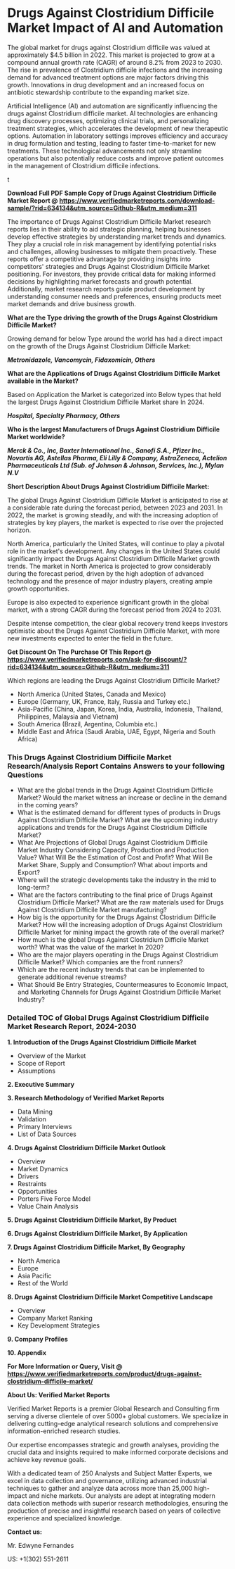 <meta name="title" content="Global Drugs Against Clostridium Difficile Market Impact of AI and Automation"><meta name="description" content="The global market for drugs against Clostridium difficile was valued at approximately $4.5 billion in 2022. This market is projected to grow at a compound annual growt"><meta name="title" content="Drugs Against Clostridium Difficile Market Size, Share, Scope, Trends, Growth, Opportunities, Analysis, Forecast"><h1>Drugs Against Clostridium Difficile Market Impact of AI and Automation</h1><p>The global market for drugs against Clostridium difficile was valued at approximately $4.5 billion in 2022. This market is projected to grow at a compound annual growth rate (CAGR) of around 8.2% from 2023 to 2030. The rise in prevalence of Clostridium difficile infections and the increasing demand for advanced treatment options are major factors driving this growth. Innovations in drug development and an increased focus on antibiotic stewardship contribute to the expanding market size.</p><p>Artificial Intelligence (AI) and automation are significantly influencing the drugs against Clostridium difficile market. AI technologies are enhancing drug discovery processes, optimizing clinical trials, and personalizing treatment strategies, which accelerates the development of new therapeutic options. Automation in laboratory settings improves efficiency and accuracy in drug formulation and testing, leading to faster time-to-market for new treatments. These technological advancements not only streamline operations but also potentially reduce costs and improve patient outcomes in the management of Clostridium difficile infections.</p>t</p><p id="" class=""><strong>Download Full PDF Sample Copy of Drugs Against Clostridium Difficile Market Report @ <a href="https://www.verifiedmarketreports.com/download-sample/?rid=634134&utm_source=Github-R&utm_medium=311" target="_blank">https://www.verifiedmarketreports.com/download-sample/?rid=634134&utm_source=Github-R&utm_medium=311</a></strong></p><p>The importance of&nbsp;Drugs Against Clostridium Difficile Market research reports lies in their ability to aid strategic planning, helping businesses develop effective strategies by understanding market trends and dynamics. They play a crucial role in risk management by identifying potential risks and challenges, allowing businesses to mitigate them proactively. These reports offer a competitive advantage by providing insights into competitors' strategies and Drugs Against Clostridium Difficile Market positioning. For investors, they provide critical data for making informed decisions by highlighting market forecasts and growth potential. Additionally, market research reports guide product development by understanding consumer needs and preferences, ensuring products meet market demands and drive business growth.</p><p><strong>What are the&nbsp;Type driving the growth of the Drugs Against Clostridium Difficile Market?</strong></p><p id="" class="">Growing demand for below Type around the world has had a direct impact on the growth of the Drugs Against Clostridium Difficile Market:</p><em><strong>Metronidazole, Vancomycin, Fidaxomicin, Others</strong></em></p><strong>What are the&nbsp;Applications&nbsp;of Drugs Against Clostridium Difficile Market available in the Market?</strong></p><p id="" class="">Based on Application the Market is categorized into Below types that held the largest Drugs Against Clostridium Difficile Market share In 2024.</p><em><strong>Hospital, Specialty Pharmacy, Others</strong></em></p><strong>Who is the largest Manufacturers of Drugs Against Clostridium Difficile Market worldwide?</strong></p><p><em><strong>Merck & Co., Inc, Baxter International Inc., Sanofi S.A., Pfizer Inc., Novartis AG, Astellas Pharma, Eli LilIy & Company, AstraZeneca, Actelion Pharmaceuticals Ltd (Sub. of Johnson & Johnson, Services, Inc.), Mylan N.V</strong></em></p><p id="" class=""><strong>Short Description About Drugs Against Clostridium Difficile Market:</strong></p><p>The global Drugs Against Clostridium Difficile Market is anticipated to rise at a considerable rate during the forecast period, between 2023 and 2031. In 2022, the market is growing steadily, and with the increasing adoption of strategies by key players, the market is expected to rise over the projected horizon.</p><p>North America, particularly the United States, will continue to play a pivotal role in the market's development. Any changes in the United States could significantly impact the Drugs Against Clostridium Difficile Market growth trends. The market in North America is projected to grow considerably during the forecast period, driven by the high adoption of advanced technology and the presence of major industry players, creating ample growth opportunities.</p><p>Europe is also expected to experience significant growth in the global market, with a strong CAGR during the forecast period from 2024 to 2031.</p><p>Despite intense competition, the clear global recovery trend keeps investors optimistic about the Drugs Against Clostridium Difficile Market, with more new investments expected to enter the field in the future.</p><p id="" class=""><strong>Get Discount On The Purchase Of This Report @ <a href="https://www.verifiedmarketreports.com/ask-for-discount/?rid=634134&utm_source=Github-R&utm_medium=311" target="_blank">https://www.verifiedmarketreports.com/ask-for-discount/?rid=634134&utm_source=Github-R&utm_medium=311</a></strong></p>Which regions are leading the Drugs Against Clostridium Difficile Market?</p><ul><li>North America (United States, Canada and Mexico)</li><li>Europe (Germany, UK, France, Italy, Russia and Turkey etc.)</li><li>Asia-Pacific (China, Japan, Korea, India, Australia, Indonesia, Thailand, Philippines, Malaysia and Vietnam)</li><li>South America (Brazil, Argentina, Columbia etc.)</li><li>Middle East and Africa (Saudi Arabia, UAE, Egypt, Nigeria and South Africa)</li></ul><h3 id="" class="">This Drugs Against Clostridium Difficile Market Research/Analysis Report Contains Answers to your following Questions</h3><ul><li>What are the global trends in the Drugs Against Clostridium Difficile Market? Would the market witness an increase or decline in the demand in the coming years?</li><li>What is the estimated demand for different types of products in Drugs Against Clostridium Difficile Market? What are the upcoming industry applications and trends for the Drugs Against Clostridium Difficile Market?</li><li>What Are Projections of Global Drugs Against Clostridium Difficile Market Industry Considering Capacity, Production and Production Value? What Will Be the Estimation of Cost and Profit? What Will Be Market Share, Supply and Consumption? What about imports and Export?</li><li>Where will the strategic developments take the industry in the mid to long-term?</li><li>What are the factors contributing to the final price of Drugs Against Clostridium Difficile Market? What are the raw materials used for Drugs Against Clostridium Difficile Market manufacturing?</li><li>How big is the opportunity for the Drugs Against Clostridium Difficile Market? How will the increasing adoption of Drugs Against Clostridium Difficile Market for mining impact the growth rate of the overall market?</li><li>How much is the global Drugs Against Clostridium Difficile Market worth? What was the value of the market In 2020?</li><li>Who are the major players operating in the Drugs Against Clostridium Difficile Market? Which companies are the front runners?</li><li>Which are the recent industry trends that can be implemented to generate additional revenue streams?</li><li>What Should Be Entry Strategies, Countermeasures to Economic Impact, and Marketing Channels for Drugs Against Clostridium Difficile Market Industry?</li></ul><h3 id="" class="">Detailed TOC of Global Drugs Against Clostridium Difficile Market Research Report, 2024-2030</h3><p id="" class=""><strong>1. Introduction of the Drugs Against Clostridium Difficile Market</strong></p><ul><li>Overview of the Market</li><li>Scope of Report</li><li>Assumptions</li></ul><p id="" class=""><strong>2. Executive Summary</strong></p><p id="" class=""><strong>3. Research Methodology of Verified Market Reports</strong></p><ul><li>Data Mining</li><li>Validation</li><li>Primary Interviews</li><li>List of Data Sources</li></ul><p id="" class=""><strong>4. Drugs Against Clostridium Difficile Market Outlook</strong></p><ul><li>Overview</li><li>Market Dynamics</li><li>Drivers</li><li>Restraints</li><li>Opportunities</li><li>Porters Five Force Model</li><li>Value Chain Analysis</li></ul><p id="" class=""><strong>5. Drugs Against Clostridium Difficile Market, By Product</strong></p><p id="" class=""><strong>6. Drugs Against Clostridium Difficile Market, By Application</strong></p><p id="" class=""><strong>7. Drugs Against Clostridium Difficile Market, By Geography</strong></p><ul><li>North America</li><li>Europe</li><li>Asia Pacific</li><li>Rest of the World</li></ul><p id="" class=""><strong>8. Drugs Against Clostridium Difficile Market Competitive Landscape</strong></p><ul><li>Overview</li><li>Company Market Ranking</li><li>Key Development Strategies</li></ul><p id="" class=""><strong>9. Company Profiles</strong></p><p id="" class=""><strong>10. Appendix</strong></p><p id="" class=""><strong>For More Information or Query, Visit @ <a href="https://www.verifiedmarketreports.com/product/drugs-against-clostridium-difficile-market/" target="_blank">https://www.verifiedmarketreports.com/product/drugs-against-clostridium-difficile-market/</a></strong></p><p id="" class=""><strong>About Us: Verified Market Reports</strong></p><p id="" class="">Verified Market Reports is a premier Global Research and Consulting firm serving a diverse clientele of over 5000+ global customers. We specialize in delivering cutting-edge analytical research solutions and comprehensive information-enriched research studies.</p><p id="" class="">Our expertise encompasses strategic and growth analyses, providing the crucial data and insights required to make informed corporate decisions and achieve key revenue goals.</p><p id="" class="">With a dedicated team of 250 Analysts and Subject Matter Experts, we excel in data collection and governance, utilizing advanced industrial techniques to gather and analyze data across more than 25,000 high-impact and niche markets. Our analysts are adept at integrating modern data collection methods with superior research methodologies, ensuring the production of precise and insightful research based on years of collective experience and specialized knowledge.</p><p id="" class=""><strong>Contact us:</strong></p><p id="" class="">Mr. Edwyne Fernandes</p><p id="" class="">US: +1(302) 551-2611</p>